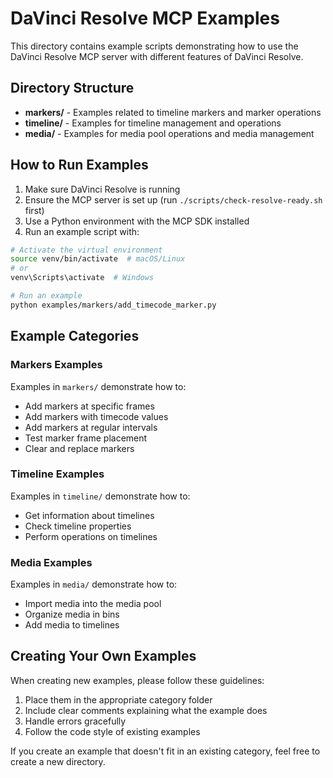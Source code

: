 # DaVinci Resolve MCP Examples

This directory contains example scripts demonstrating how to use the DaVinci Resolve MCP server with different features of DaVinci Resolve.

## Directory Structure

- **markers/** - Examples related to timeline markers and marker operations
- **timeline/** - Examples for timeline management and operations
- **media/** - Examples for media pool operations and media management

## How to Run Examples

1. Make sure DaVinci Resolve is running
2. Ensure the MCP server is set up (run `./scripts/check-resolve-ready.sh` first)
3. Use a Python environment with the MCP SDK installed
4. Run an example script with:

```bash
# Activate the virtual environment
source venv/bin/activate  # macOS/Linux
# or
venv\Scripts\activate  # Windows

# Run an example
python examples/markers/add_timecode_marker.py
```

## Example Categories

### Markers Examples

Examples in `markers/` demonstrate how to:
- Add markers at specific frames
- Add markers with timecode values
- Add markers at regular intervals
- Test marker frame placement
- Clear and replace markers

### Timeline Examples

Examples in `timeline/` demonstrate how to:
- Get information about timelines
- Check timeline properties
- Perform operations on timelines

### Media Examples

Examples in `media/` demonstrate how to:
- Import media into the media pool
- Organize media in bins
- Add media to timelines

## Creating Your Own Examples

When creating new examples, please follow these guidelines:

1. Place them in the appropriate category folder
2. Include clear comments explaining what the example does
3. Handle errors gracefully
4. Follow the code style of existing examples

If you create an example that doesn't fit in an existing category, feel free to create a new directory. 
